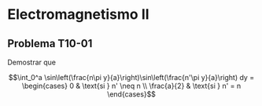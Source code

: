 # Electromagnetismo II
## Problema T10-01

Demostrar que

```math
\int_0^a \sin\left(\frac{n\pi y}{a}\right)\sin\left(\frac{n'\pi y}{a}\right) dy
=
\begin{cases}
0           & \text{si } n' \neq n \\
\frac{a}{2} & \text{si } n' = n
\end{cases}
```
